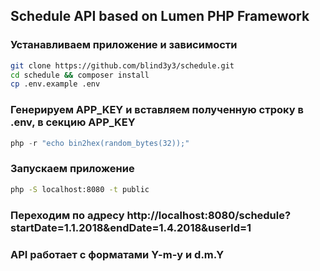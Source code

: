 ## Schedule API based on Lumen PHP Framework

### Устанавливаем приложение и зависимости
```bash
git clone https://github.com/blind3y3/schedule.git
cd schedule && composer install
cp .env.example .env
```

### Генерируем APP_KEY и вставляем полученную строку в .env, в секцию APP_KEY
```php
php -r "echo bin2hex(random_bytes(32));"
```

### Запускаем приложение 
```bash
php -S localhost:8080 -t public
```

### Переходим по адресу http://localhost:8080/schedule?startDate=1.1.2018&endDate=1.4.2018&userId=1
### API работает с форматами Y-m-y и d.m.Y

